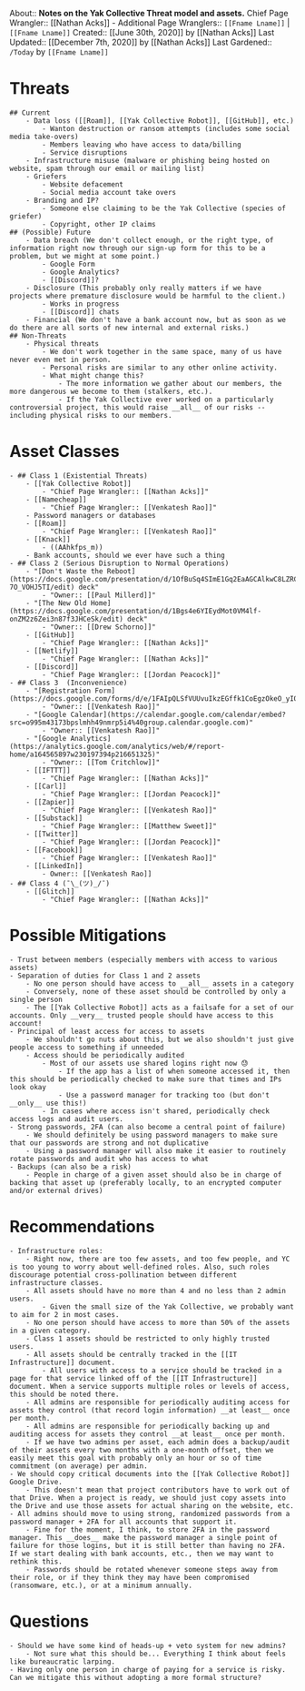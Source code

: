 About:: __Notes on the Yak Collective Threat model and assets.__
Chief Page Wrangler:: [[Nathan Acks]]
    - Additional Page Wranglers:: `[[Fname Lname]]` | `[[Fname Lname]]`
Created:: [[June 30th, 2020]] by [[Nathan Acks]]
Last Updated:: [[December 7th, 2020]] by [[Nathan Acks]]
Last Gardened:: `/Today` by `[[Fname Lname]]`
# Threats
    ## Current
        - Data loss ([[Roam]], [[Yak Collective Robot]], [[GitHub]], etc.)
            - Wanton destruction or ransom attempts (includes some social media take-overs)
            - Members leaving who have access to data/billing
            - Service disruptions
        - Infrastructure misuse (malware or phishing being hosted on website, spam through our email or mailing list)
        - Griefers
            - Website defacement
            - Social media account take overs
        - Branding and IP?
            - Someone else claiming to be the Yak Collective (species of griefer)
            - Copyright, other IP claims
    ## (Possible) Future
        - Data breach (We don't collect enough, or the right type, of information right now through our sign-up form for this to be a problem, but we might at some point.)
            - Google Form
            - Google Analytics?
            - [[Discord]]?
        - Disclosure (This probably only really matters if we have projects where premature disclosure would be harmful to the client.)
            - Works in progress
            - [[Discord]] chats
        - Financial (We don't have a bank account now, but as soon as we do there are all sorts of new internal and external risks.)
    ## Non-Threats
        - Physical threats
            - We don't work together in the same space, many of us have never even met in person.
            - Personal risks are similar to any other online activity.
            - What might change this?
                - The more information we gather about our members, the more dangerous we become to them (stalkers, etc.).
                - If the Yak Collective ever worked on a particularly controversial project, this would raise __all__ of our risks -- including physical risks to our members.
# Asset Classes
    - ## Class 1 (Existential Threats)
        - [[Yak Collective Robot]]
            - "Chief Page Wrangler:: [[Nathan Acks]]"
        - [[Namecheap]]
            - "Chief Page Wrangler:: [[Venkatesh Rao]]"
        - Password managers or databases
        - [[Roam]]
            - "Chief Page Wrangler:: [[Venkatesh Rao]]"
        - [[Knack]]
            - ((AAhkfps_m))
        - Bank accounts, should we ever have such a thing
    - ## Class 2 (Serious Disruption to Normal Operations)
        - "[Don't Waste the Reboot](https://docs.google.com/presentation/d/1OfBuSq4SImE1Gq2EaAGCAlkwC8LZRCWx-7O_VOHJ5TI/edit) deck"
            - "Owner:: [[Paul Millerd]]"
        - "[The New Old Home](https://docs.google.com/presentation/d/1Bgs4e6YIEydMot0VM4lf-onZM2z6Zei3n87f3JHCeSk/edit) deck"
            - "Owner:: [[Drew Schorno]]"
        - [[GitHub]]
            - "Chief Page Wrangler:: [[Nathan Acks]]"
        - [[Netlify]]
            - "Chief Page Wrangler:: [[Nathan Acks]]"
        - [[Discord]]
            - "Chief Page Wrangler:: [[Jordan Peacock]]"
    - ## Class 3  (Inconvenience)
        - "[Registration Form](https://docs.google.com/forms/d/e/1FAIpQLSfVUUvuIkzEGffk1CoEgzOkeO_yI05Nuw6zU3H1TNLmiQOf7g/viewform)"
            - "Owner:: [[Venkatesh Rao]]"
        - "[Google Calendar](https://calendar.google.com/calendar/embed?src=o995m43173bpslmhh49nmrp5i4%40group.calendar.google.com)"
            - "Owner:: [[Venkatesh Rao]]"
        - "[Google Analytics](https://analytics.google.com/analytics/web/#/report-home/a164565897w230197394p216651325)"
            - "Owner:: [[Tom Critchlow]]"
        - [[IFTTT]]
            - "Chief Page Wrangler:: [[Nathan Acks]]"
        - [[Carl]]
            - "Chief Page Wrangler:: [[Jordan Peacock]]"
        - [[Zapier]]
            - "Chief Page Wrangler:: [[Venkatesh Rao]]"
        - [[Substack]]
            - "Chief Page Wrangler:: [[Matthew Sweet]]"
        - [[Twitter]]
            - "Chief Page Wrangler:: [[Jordan Peacock]]"
        - [[Facebook]]
            - "Chief Page Wrangler:: [[Venkatesh Rao]]"
        - [[LinkedIn]]
            - Owner:: [[Venkatesh Rao]]
    - ## Class 4 (¯\_(ツ)_/¯)
        - [[Glitch]]
            - "Chief Page Wrangler:: [[Nathan Acks]]"
# Possible Mitigations
    - Trust between members (especially members with access to various assets)
    - Separation of duties for Class 1 and 2 assets
        - No one person should have access to __all__ assets in a category
        - Conversely, none of these asset should be controlled by only a single person
        - The [[Yak Collective Robot]] acts as a failsafe for a set of our accounts. Only __very__ trusted people should have access to this account!
    - Principal of least access for access to assets
        - We shouldn't go nuts about this, but we also shouldn't just give people access to something if unneeded
        - Access should be periodically audited
            - Most of our assets use shared logins right now 😓
                - If the app has a list of when someone accessed it, then this should be periodically checked to make sure that times and IPs look okay
                - Use a password manager for tracking too (but don't __only__ use this!)
            - In cases where access isn't shared, periodically check access logs and audit users.
    - Strong passwords, 2FA (can also become a central point of failure)
        - We should definitely be using password managers to make sure that our passwords are strong and not duplicative
        - Using a password manager will also make it easier to routinely rotate passwords and audit who has access to what
    - Backups (can also be a risk)
        - People in charge of a given asset should also be in charge of backing that asset up (preferably locally, to an encrypted computer and/or external drives)
# Recommendations
    - Infrastructure roles:
        - Right now, there are too few assets, and too few people, and YC is too young to worry about well-defined roles. Also, such roles discourage potential cross-pollination between different infrastructure classes.
        - All assets should have no more than 4 and no less than 2 admin users.
            - Given the small size of the Yak Collective, we probably want to aim for 2 in most cases.
        - No one person should have access to more than 50% of the assets in a given category.
        - Class 1 assets should be restricted to only highly trusted users.
        - All assets should be centrally tracked in the [[IT Infrastructure]] document.
            - All users with access to a service should be tracked in a page for that service linked off of the [[IT Infrastructure]] document. When a service supports multiple roles or levels of access, this should be noted there.
        - All admins are responsible for periodically auditing access for assets they control (that record login information) __at least__ once per month.
        - All admins are responsible for periodically backing up and auditing access for assets they control __at least__ once per month.
        - If we have two admins per asset, each admin does a backup/audit of their assets every two months with a one-month offset, then we easily meet this goal with probably only an hour or so of time commitment (on average) per admin.
    - We should copy critical documents into the [[Yak Collective Robot]] Google Drive.
        - This doesn't mean that project contributors have to work out of that Drive. When a project is ready, we should just copy assets into the Drive and use those assets for actual sharing on the website, etc.
    - All admins should move to using strong, randomized passwords from a password manager + 2FA for all accounts that support it.
        - Fine for the moment, I think, to store 2FA in the password manager. This __does__ make the password manager a single point of failure for those logins, but it is still better than having no 2FA. If we start dealing with bank accounts, etc., then we may want to rethink this.
        - Passwords should be rotated whenever someone steps away from their role, or if they think they may have been compromised (ransomware, etc.), or at a minimum annually.
# Questions
    - Should we have some kind of heads-up + veto system for new admins?
        - Not sure what this should be... Everything I think about feels like bureaucratic larping.
    - Having only one person in charge of paying for a service is risky. Can we mitigate this without adopting a more formal structure?
